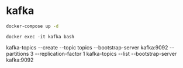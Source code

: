 

# kafka
```bash
docker-compose up -d
```

```
docker exec -it kafka bash
```

kafka-topics --create --topic topics --bootstrap-server kafka:9092 --partitions 3 --replication-factor 1
kafka-topics --list --bootstrap-server kafka:9092
